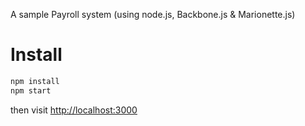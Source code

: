 A sample Payroll system (using node.js, Backbone.js &amp; Marionette.js)

# Install

```bash
npm install
npm start
```

then visit [http://localhost:3000](http://localhost:3000)
